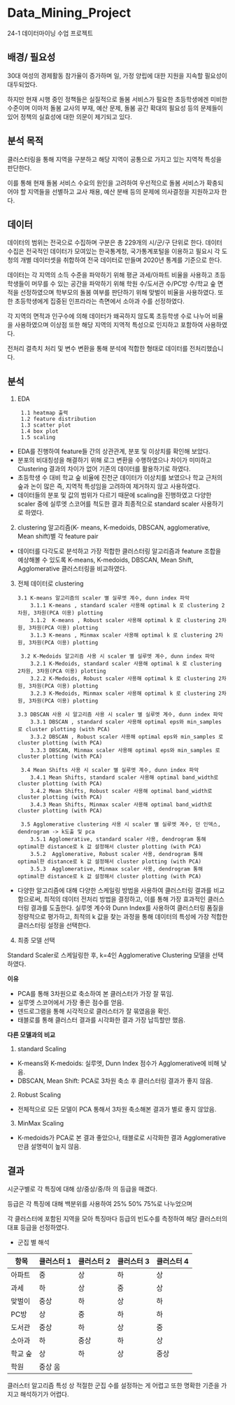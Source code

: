 # Data_Mining_Project
24-1 데이터마이닝 수업 프로젝트

## 배경/ 필요성
30대 여성의 경제활동 참가율이 증가하며 일, 가정 양립에 대한 지원을 지속할 필요성이 대두되었다.

하지만 현재 시행 중인 정책들은 실질적으로 돌봄 서비스가 필요한 초등학생에겐 미비한 수준이며 이마저 돌봄 교사의 부재, 예산 문제, 돌봄 공간 확대의 필요성 등의 문제들이 있어 정책의 실효성에 대한 의문이 제기되고 있다.

## 분석 목적
클러스터링을 통해 지역을 구분하고 해당 지역이 공통으로 가지고 있는 지역적 특성을 판단한다. 

이를 통해 현재 돌봄 서비스 수요의 원인을 고려하여 우선적으로 돌봄 서비스가 확충되어야 할 지역들을 선별하고 교사 채용, 예산 분배 등의 문제에 의사결정을 지원하고자 한다.

## 데이터
데이터의 범위는 전국으로 수집하며 구분은 총 229개의 시/군/구 단위로 한다.
데이터 수집은 전국적인 데이터가 모여있는 한국통계청, 국가통계포털을 이용하고 필요시 각 도청의 개별 데이터셋을 취합하여 전국 데이터로 만들며 2020년 통계를 기준으로 한다.

데이터는 각 지역의 소득 수준을 파악하기 위해 평균 과세/아파트 비율을 사용하고
초등학생들이 머무를 수 있는 공간을 파악하기 위해 학원 수/도서관 수/PC방 수/학교 숲 면적을 선정하였으며
학부모의 돌봄 여부를 판단하기 위해 맞벌이 비율을 사용하였다.
또한 초등학생에게 집중된 인프라라는 측면에서 소아과 수를 선정하였다.

각 지역의 면적과 인구수에 의해 데이터가 왜곡하지 않도록 초등학생 수로 나누어 비율을 사용하였으며
이상점 또한 해당 지역의 지역적 특성으로 인지하고 포함하여 사용하였다.

전처리
결측치 처리 및 변수 변환을 통해 분석에 적합한 형태로 데이터를 전처리했습니다.

## 분석
1. EDA
   
        1.1 heatmap 출력
        1.2 feature distribution
        1.3 scatter plot
        1.4 box plot
        1.5 scaling

- EDA를 진행하여 feature들 간의 상관관계, 분포 및 이상치를 확인해 보았다.
- 분포의 비대칭성을 해결하기 위해 로그 변환을 수행하였으나 차이가 미미하고 Clustering 결과의 차이가 없어 기존의 데이터를 활용하기로 하였다.
- 초등학생 수 대비 학교 숲 비율에 진천군 데이터가 이상치를 보였으나 학교 근처의 숲과 논이 많은 즉, 지역적 특성임을 고려하여 제거하지 않고 사용하였다.
- 데이터들의 분포 및 값의 범위가 다르기 때문에 scaling을 진행하였고 다양한 scaler 중에 실루엣 스코어를 척도한 결과 최종적으로 standard scaler 사용하기로 하였다.

2. clustering 알고리즘(K- means, K-medoids, DBSCAN, agglomerative, Mean shift)별  각 feature pair 

- 데이터를 다각도로 분석하고 가장 적합한 클러스터링 알고리즘과 feature 조합을 예상해볼 수 있도록 K-means, K-medoids, DBSCAN, Mean Shift, Agglomerative 클러스터링을 비교하였다.

3. 전체 데이터로 clustering
  
       3.1 K-means 알고리즘의 scaler 별 실루엣 계수, dunn index 파악
           3.1.1 K-means , standard scaler 사용해 optimal k 로 clustering 2차원, 3차원(PCA 이용) plotting
           3.1.2  K-means , Robust scaler 사용해 optimal k 로 clustering 2차원, 3차원(PCA 이용) plotting
           3.1.3 K-means , Minmax scaler 사용해 optimal k 로 clustering 2차원, 3차원(PCA 이용) plotting

        3.2 K-Medoids 알고리즘 사용 시 scaler 별 실루엣 계수, dunn index 파악
           3.2.1 K-Medoids, standard scaler 사용해 optimal k 로 clustering 2차원, 3차원(PCA 이용) plotting
           3.2.2 K-Medoids, Robust scaler 사용해 optimal k 로 clustering 2차원, 3차원(PCA 이용) plotting
           3.2.3 K-Medoids, Minmax scaler 사용해 optimal k 로 clustering 2차원, 3차원(PCA 이용) plotting

       3.3 DBSCAN 사용 시 알고리즘 사용 시 scaler 별 실루엣 계수, dunn index 파악
           3.3.1 DBSCAN , standard scaler 사용해 optimal eps와 min_samples 로 cluster plotting (with PCA)
           3.3.2 DBSCAN , Robust scaler 사용해 optimal eps와 min_samples 로 cluster plotting (with PCA)
           3.3.3 DBSCAN, Minmax scaler 사용해 optimal eps와 min_samples 로 cluster plotting (with PCA)

        3.4 Mean Shifts 사용 시 scaler 별 실루엣 계수, dunn index 파악
           3.4.1 Mean Shifts, standard scaler 사용해 optimal band_width로 cluster plotting (with PCA)
           3.4.2 Mean Shifts, Robust scaler 사용해 optimal band_width로 cluster plotting (with PCA)
           3.4.3 Mean Shifts, Minmax scaler 사용해 optimal band_width로 cluster plotting (with PCA)

        3.5 Agglomerative clustering 사용 시 scaler 별 실루엣 계수, 던 인덱스, dendrogram -> k도출 및 pca
           3.5.1 Agglomerative, standard scaler 사용, dendrogram 통해 optimal한 distance로 k 값 설정해서 cluster plotting (with PCA)
           3.5.2  Agglomerative, Robust scaler 사용, dendrogram 통해 optimal한 distance로 k 값 설정해서 cluster plotting (with PCA)
           3.5.3  Agglomerative, Minmax scaler 사용, dendrogram 통해 optimal한 distance로 k 값 설정해서 cluster plotting (with PCA)

- 다양한 알고리즘에 대해 다양한 스케일링 방법을 사용하여 클러스터링 결과를 비교함으로써, 최적의 데이터 전처리 방법을 결정하고, 이를 통해 가장 효과적인 클러스터링 결과를 도출한다. 실루엣 계수와 Dunn Index를 사용하여 클러스터링 품질을 정량적으로 평가하고, 최적의 k 값을 찾는 과정을 통해 데이터의 특성에 가장 적합한 클러스터링 설정을 선택한다.

4. 최종 모델 선택
   
Standard Scaler로 스케일링한 후, k=4인 Agglomerative Clustering 모델을 선택 하였다.

**이유**
- PCA를 통해 3차원으로 축소하여 본 클러스터가 가장 잘 묶임.
- 실루엣 스코어에서 가장 좋은 점수를 얻음.
- 덴드로그램을 통해 시각적으로 클러스터가 잘 묶였음을 확인.
- 태블로를 통해 클러스터 결과를 시각화한 결과 가장 납득할만 했음.

**다른 모델과의 비교**
1. standard Scaling
- K-means와 K-medoids: 실루엣, Dunn Index 점수가 Agglomerative에 비해 낮음.
- DBSCAN, Mean Shift: PCA로 3차원 축소 후 클러스터링 결과가 좋지 않음.

2. Robust Scaling
- 전체적으로 모든 모델이 PCA 통해서 3차원 축소해본 결과가 별로 좋지 않았음.

3. MinMax Scaling
- K-medoids가 PCA로 본 결과 좋았으나, 태블로로 시각화한 결과 Agglomerative만큼 설명력이 높지 않음.


## 결과
시군구별로 각 특징에 대해 상/중상/중/하 의 등급을 매겼다.

등급은 각 특징에 대해 백분위를 사용하여 25% 50% 75%로 나누었으며

각 클러스터에 포함된 지역을 모아 특징마다 등급의 빈도수를 측정하여 해당 클러스터의 대표 등급을 선정하였다.


* 군집 별 해석

| 항목     | 클러스터 1 | 클러스터 2 | 클러스터 3 | 클러스터 4 |
|----------|-------------|-------------|-------------|-------------|
| 아파트   | 중          | 상          | 하          | 상          |
| 과세     | 하          | 상          | 중          | 상          |
| 맞벌이   | 중상        | 하          | 상          | 하          |
| PC방     | 상          | 중          | 하          | 하          |
| 도서관   | 중상        | 하          | 상          | 중          |
| 소아과   | 하          | 중상        | 하          | 상          |
| 학교 숲 | 상          | 하          | 상          | 중상        |
| 학원     | 중상  움
클러스터 알고리즘 특성 상 적절한 군집 수를 설정하는 게 어렵고 또한 명확한 기준을 가지고 해석하기가 어렵다.
